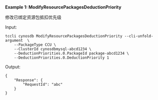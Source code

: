 **Example 1: ModifyResourcePackagesDeductionPriority**

修改已绑定资源包抵扣优先级

Input: 

```
tccli cynosdb ModifyResourcePackagesDeductionPriority --cli-unfold-argument  \
    --PackageType CCU \
    --ClusterId cynosdbmysql-abcd1234 \
    --DeductionPriorities.0.PackageId package-abcd1234 \
    --DeductionPriorities.0.DeductionPriority 1
```

Output: 
```
{
    "Response": {
        "RequestId": "abc"
    }
}
```

